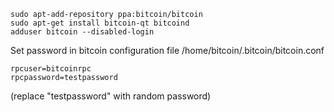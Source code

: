
```
sudo apt-add-repository ppa:bitcoin/bitcoin
sudo apt-get install bitcoin-qt bitcoind
adduser bitcoin --disabled-login

```

Set password in bitcoin configuration file
/home/bitcoin/.bitcoin/bitcoin.conf
```
rpcuser=bitcoinrpc
rpcpassword=testpassword
```
(replace "testpassword" with random password)

